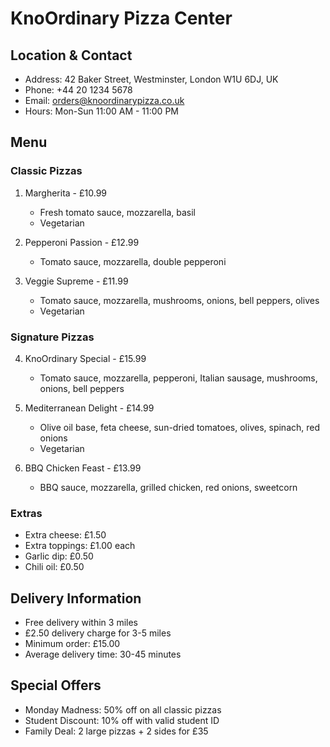 # KnoOrdinary Pizza Center

## Location & Contact
- Address: 42 Baker Street, Westminster, London W1U 6DJ, UK
- Phone: +44 20 1234 5678
- Email: orders@knoordinarypizza.co.uk
- Hours: Mon-Sun 11:00 AM - 11:00 PM

## Menu

### Classic Pizzas
1. Margherita - £10.99
   - Fresh tomato sauce, mozzarella, basil
   - Vegetarian

2. Pepperoni Passion - £12.99
   - Tomato sauce, mozzarella, double pepperoni

3. Veggie Supreme - £11.99
   - Tomato sauce, mozzarella, mushrooms, onions, bell peppers, olives
   - Vegetarian

### Signature Pizzas
4. KnoOrdinary Special - £15.99
   - Tomato sauce, mozzarella, pepperoni, Italian sausage, mushrooms, onions, bell peppers

5. Mediterranean Delight - £14.99
   - Olive oil base, feta cheese, sun-dried tomatoes, olives, spinach, red onions
   - Vegetarian

6. BBQ Chicken Feast - £13.99
   - BBQ sauce, mozzarella, grilled chicken, red onions, sweetcorn

### Extras
- Extra cheese: £1.50
- Extra toppings: £1.00 each
- Garlic dip: £0.50
- Chili oil: £0.50

## Delivery Information
- Free delivery within 3 miles
- £2.50 delivery charge for 3-5 miles
- Minimum order: £15.00
- Average delivery time: 30-45 minutes

## Special Offers
- Monday Madness: 50% off on all classic pizzas
- Student Discount: 10% off with valid student ID
- Family Deal: 2 large pizzas + 2 sides for £35
